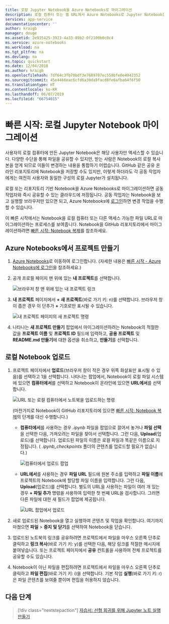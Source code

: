 ```yaml
---
title: 로컬 Jupyter Notebook을 Azure Notebooks로 마이그레이션
description: 로컬 컴퓨터 또는 웹 URL에서 Azure Notebooks로 Jupyter Notebook을 신속하게 전송한 다음, 협업용으로 공유할 수 있습니다.
services: app-service
documentationcenter: ''
author: kraigb
manager: douge
ms.assetid: 2e935425-3923-4a33-89b2-0f2100b0c0c4
ms.service: azure-notebooks
ms.workload: na
ms.tgt_pltfrm: na
ms.devlang: na
ms.topic: quickstart
ms.date: 12/04/2018
ms.author: kraigb
ms.openlocfilehash: 7df64c3fb70bdf3e7689787ec558bfe0e4942352
ms.sourcegitcommit: 45e4466eac6cfd6a30da9facd8fe6afba64f6f50
ms.translationtype: HT
ms.contentlocale: ko-KR
ms.lasthandoff: 06/07/2019
ms.locfileid: "66754015"
---
```

# <a name="quickstart-migrate-a-local-jupyter-notebook"></a>빠른 시작: 로컬 Jupyter Notebook 마이그레이션

사용자의 로컬 컴퓨터에 만든 Jupyter Notebook은 해당 사용자만 액세스할 수 있습니다. 다양한 수단을 통해 파일을 공유할 수 있지만, 받는 사람은 Notebook의 로컬 복사본을 얻게 되므로 이들이 변경하는 내용을 통합하기 어렵습니다. GitHub 같은 공유 온라인 리포지토리에 Notebook을 저장할 수도 있지만, 이렇게 하더라도 각 공동 작업자에게는 여전히 사용자와 동일한 구성의 로컬 Jupyter가 설치됩니다.

로컬 또는 리포지토리 기반 Notebook을 Azure Notebooks로 마이그레이션하면 공동 작업자와 즉시 공유할 수 있는 클라우드에 저장됩니다. 공동 작업자는 Notebook을 보고 실행할 브라우저만 있으면 되고, Azure Notebooks에 [로그인](quickstart-sign-in-azure-notebooks.md)하면 변경 작업을 수행할 수 있습니다.

이 빠른 시작에서는 Notebook을 로컬 컴퓨터 또는 다른 액세스 가능한 파일 URL로 마이그레이션하는 프로세스를 보여줍니다. Notebook을 GitHub 리포지토리에서 마이그레이션하려면 [빠른 시작: Notebook 복제](quickstart-clone-jupyter-notebook.md)를 참조하세요.

## <a name="create-a-project-on-azure-notebooks"></a>Azure Notebooks에서 프로젝트 만들기

1. [Azure Notebooks](https://notebooks.azure.com)로 이동하여 로그인합니다. (자세한 내용은 [빠른 시작 - Azure Notebooks에 로그인](quickstart-sign-in-azure-notebooks.md)을 참조하세요.)

1. 공개 프로필 페이지 맨 위에 있는 **내 프로젝트**를 선택합니다.

    ![브라우저 창 맨 위에 있는 내 프로젝트 링크](media/quickstarts/my-projects-link.png)

1. **내 프로젝트** 페이지에서 **+ 새 프로젝트**(바로 가기 키: n)를 선택합니다. 브라우저 창이 좁은 경우 이 단추가 **+** 기호로만 표시될 수 있습니다.

    ![내 프로젝트 페이지의 새 프로젝트 명령](media/quickstarts/new-project-command.png)

1. 나타나는 **새 프로젝트 만들기** 팝업에서 마이그레이션하려는 Notebook의 적절한 값을 **프로젝트 이름** 및 **프로젝트 ID** 필드에 입력하고, **공용 프로젝트** 및 **README.md 만들기**에 대한 옵션을 취소하고, **만들기**를 선택합니다.

## <a name="upload-the-local-notebook"></a>로컬 Notebook 업로드

1. 프로젝트 페이지에서 **업로드**(브라우저 창이 작은 경우 위쪽 화살표만 표시될 수 있음)를 선택하고 1을 선택합니다. 나타나는 팝업에서, Notebook이 로컬 파일 시스템에 있으면 **컴퓨터에서**를 선택하고 Notebook이 온라인에 있으면 **URL에서**를 선택합니다.

    ![URL 또는 로컬 컴퓨터에서 노트북을 업로드하는 명령](media/quickstarts/upload-from-computer-url-command.png)

   (마찬가지로 Notebook이 GitHub 리포지토리에 있으면 [빠른 시작: Notebook 복제](quickstart-clone-jupyter-notebook.md)의 단계를 대신 수행합니다.)

   - **컴퓨터에서**를 사용하는 경우 *.ipynb* 파일을 팝업으로 끌어서 놓거나 **파일 선택**을 선택한 다음, 가져오려는 파일을 찾아서 선택합니다. 그런 다음, **Upload**(업로드)를 선택합니다. 업로드된 파일의 이름은 로컬 파일과 똑같은 이름으로 지정됩니다. ( *.ipynb_checkpoints* 폴더의 콘텐츠를 업로드할 필요가 없습니다.)

     ![컴퓨터에서 업로드 팝업](media/quickstarts/upload-from-computer-popup.png)

   - **URL에서**를 사용하는 경우 **파일 URL** 필드에 원본 주소를 입력하고 **파일 이름**에 프로젝트의 Notebook에 할당할 파일 이름을 입력합니다. 그런 다음, **Upload**(업로드)를 선택합니다. 별도의 URL을 사용하는 파일이 여러 개 있는 경우 **+ 파일 추가** 명령을 사용하여 입력한 첫 번째 URL을 검사합니다. 그러면 다른 파일에 대한 새 필드가 팝업에 제공됩니다.

     ![URL 팝업에서 업로드](media/quickstarts/upload-from-url-popup.png)

1. 새로 업로드된 Notebook을 열고 실행하여 콘텐츠 및 작업을 확인합니다. 여기까지 마쳤으면 **파일** > **중지 및 닫기**를 선택하여 Notebook을 닫습니다.

1. 업로드된 노트북의 링크를 공유하려면 프로젝트에서 파일을 마우스 오른쪽 단추로 클릭하고 **링크 복사**(바로 가기 키: y)를 선택한 다음, 해당 링크를 적절한 메시지에 붙여넣습니다. 또는 프로젝트 페이지에서 **공유** 컨트롤을 사용하여 전체 프로젝트를 공유할 수도 있습니다.

1. Notebook이 아닌 파일을 편집하려면 프로젝트에서 파일을 마우스 오른쪽 단추로 클릭하고 **파일 편집**(바로 가기 키: i)을 선택합니다. 기본 작업 **실행**(바로 가기 키: r)은 파일 콘텐츠를 보여줄 뿐이며 편집을 허용하지 않습니다.

## <a name="next-steps"></a>다음 단계

> [!div class="nextstepaction"]
> [자습서: 선형 회귀를 위해 Jupyter 노트 실행 만들기](tutorial-create-run-jupyter-notebook.md)
